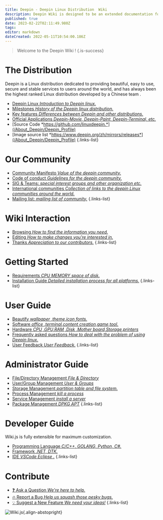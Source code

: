 ```yaml
---
title: Deepin - Deepin Linux Distribution  Wiki
description: Deepin Wiki is designed to be an extended documentation for end users and developers.
published: true
date: 2023-02-22T02:11:49.980Z
tags: 
editor: markdown
dateCreated: 2022-05-11T10:54:00.186Z
---
```


> Welcome to the Deepin Wiki !
{.is-success}

# The Distribution

Deepin is a Linux distribution dedicated to providing beautiful, easy to use, secure and stable services to users around the world, and has always been the highest ranked Linux distribution developed by a Chinese team .

- [Deepin Linux *Introduction to Deepin linux.*](/About_Deepin/Deepin_Profile)
- [Milestones *History of the Deepin linux distribution.*](/About_Deepin/Deepin_Profile)
- [Key features *Differences between Deepin and other distributions.*](/About_Deepin/Deepin_Profile)
- [Official Applications *Deepin-Movie, Deepin-Paint, Deepin-Terminal, etc.*](/About_Deepin/Deepin_Profile)
- [Source Code *https://github.com/linuxdeepin.*](/About_Deepin/Deepin_Profile)
- [Image source list *https://www.deepin.org/zh/mirrors/releases*](/About_Deepin/Deepin_Profile)
{.links-list}

# Our Community

- [Community Manifesto *Value of the deepin community.*](/about_deepin/deepin_community)
- [Code of conduct *Guidelines for the deepin community.*](/about_deepin/deepin_community)
- [SIG & Teams: *special interest groups and other organization  etc.*](/about_deepin/deepin_community)
- [International communities *Collection of links to the deepin Linux communities around the world.*](/about_deepin/deepin_community)
- [Mailing list: *mailing list of community.*](/about_deepin/deepin_community)
{.links-list}

# Wiki Interaction

- [Browsing *How to find the information you need.*](/about_deepin/deepin_wiki)
- [Editing *How to make changes you're interested in.*](/about_deepin/edit_help)
- [Thanks *Appreciation to our contributors.*](/about_deepin/deepin_wiki)
{.links-list}

# Getting Started

- [Requirements *CPU MEMORY space of disk.*](/installation/installation_requirements)
- [Installation Guide *Detailed installation process for all platforms.*](/installation/native_install)
{.links-list}

# User Guide

- [Beautify *wallpaper ,theme,icon fonts.*](/system_management/personalization)
- [Software *office ,terminal,content creation,game,tool.*](/Software/software_list)
- [Hardware *CPU ,GPU,RAM ,Disk ,Mother board,Storage,printers*](/hardware/Introduction_to_hardware)
- [Frequently asked questions *How to deal with the problem of using Deepin linux.*](/About_Deepin/Deepin_FAQ)
- [User Feedback *User Feedback.*](https://bbs.deepin.org/en)
{.links-list}

# Administrator Guide

- [File/Directory Management *File & Directory*](/system_management/configuration/file_and_directory)
- [User/Group Management *User & Groups*](/system_management/configuration/user_and_group)
- [Storage Management *partition table and file system.*](/system_management/storage_management)
- [Process Management *kill a process*](/system_management/process_management)
- [Service Management *install a server*](/system_management/service_management)
- [Package Management *DPKG APT*](/system_management/package_management)
{.links-list}

# Developer Guide

Wiki.js is fully extensible for maximum customization.

- [Programming Language *C/C++, GOLANG, Python, C#.*](/development/programming_language/markdown)
- [Framework *.NET,  DTK.*](/development/framework/dotnet)
- [IDE *VSCode  Eclipse .*](/development/ide/vscode)
{.links-list}

# Contribute
- [:question: Ask a Question *We're here to help.*](https://github.com/linuxdeepin/developer-center)
- [:fire: Report a Bug *Help us squash those pesky bugs.*](https://github.com/linuxdeepin/developer-center)
- [:bulb: Suggest a New Feature *We need your ideas!*](https://github.com/linuxdeepin/developer-center)
{.links-list}

![Wiki.js](https://static.requarks.io/logo/wikijs-butterfly.svg){.align-abstopright}
